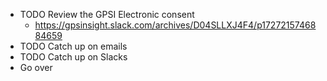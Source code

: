 - TODO Review the GPSI Electronic consent
	- https://gpsinsight.slack.com/archives/D04SLLXJ4F4/p1727215746884659
- TODO Catch up on emails
- TODO Catch up on Slacks
- Go over